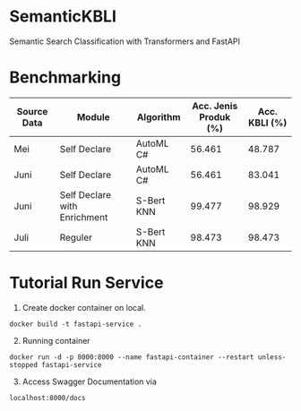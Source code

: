 # SemanticKBLI
Semantic Search Classification with Transformers and FastAPI

# Benchmarking

| Source Data | Module         | Algorithm | Acc. Jenis Produk (%) | Acc. KBLI (%)|
|-------------|----------------|-----------|-----------------------|--------------|
| Mei         | Self Declare   | AutoML C# | 56.461                | 48.787       |
| Juni        | Self Declare   | AutoML C# | 56.461                | 83.041       |
| Juni        | Self Declare with Enrichment  | S-Bert KNN    | 99.477                | 98.929       |
| Juli        | Reguler        | S-Bert KNN    | 98.473                | 98.473       |

# Tutorial Run Service
1. Create docker container on local.
```
docker build -t fastapi-service .
```
2. Running container
```
docker run -d -p 8000:8000 --name fastapi-container --restart unless-stopped fastapi-service
```
3. Access Swagger Documentation via
```
localhost:8000/docs
```